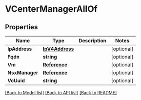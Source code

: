# VCenterManagerAllOf

## Properties

Name | Type | Description | Notes
------------ | ------------- | ------------- | -------------
**IpAddress** | [**IpV4Address**](IpV4Address.md) |  | [optional] 
**Fqdn** | **string** |  | [optional] 
**Vm** | [**Reference**](Reference.md) |  | [optional] 
**NsxManager** | [**Reference**](Reference.md) |  | [optional] 
**VcUuid** | **string** |  | [optional] 

[[Back to Model list]](../README.md#documentation-for-models) [[Back to API list]](../README.md#documentation-for-api-endpoints) [[Back to README]](../README.md)


